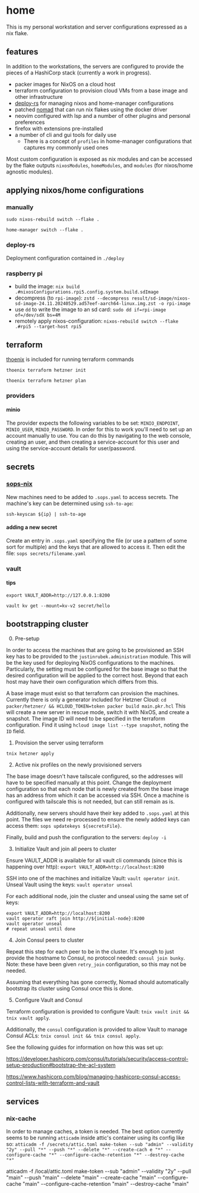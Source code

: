 # home

This is my personal workstation and server configurations expressed as a nix flake.


## features

In addition to the workstations, the servers are configured to provide the pieces of a HashiCorp stack (currently a work in progress).

- packer images for NixOS on a cloud host
- terraform configuration to provision cloud VMs from a base image and other infrastructure
- [deploy-rs](https://github.com/serokell/deploy-rs) for managing nixos and home-manager configurations
- patched [nomad](https://github.com/hashicorp/nomad) that can run nix flakes using the docker driver
- neovim configured with lsp and a number of other plugins and personal preferences
- firefox with extensions pre-installed
- a number of cli and gui tools for daily use
    - There is a concept of `profiles` in home-manager configurations that captures my commonly used ones


Most custom configuration is exposed as nix modules and can be accessed by the flake outputs
`nixosModules`, `homeModules`, and `modules` (for nixos/home agnostic modules).


## applying nixos/home configurations

### manually

`sudo nixos-rebuild switch --flake .`

`home-manager switch --flake .`

### deploy-rs

Deployment configuration contained in `./deploy`

### raspberry pi

- build the image: `nix build .#nixosConfigurations.rpi5.config.system.build.sdImage`
- decompress (to `rpi-image`): `zstd --decompress result/sd-image/nixos-sd-image-24.11.20240529.ad57eef-aarch64-linux.img.zst -o rpi-image`
- use `dd` to write the image to an sd card: `sudo dd if=rpi-image of=/dev/sdX bs=4M`
- remotely apply nixos-configuration: `nixos-rebuild switch --flake .#rpi5 --target-host rpi5`

## terraform

[thoenix](https://github.com/justinrubek/thoenix) is included for running terraform commands

`thoenix terraform hetzner init`

`thoenix terraform hetzner plan`


### providers

#### minio

The provider expects the following variables to be set: `MINIO_ENDPOINT`, `MINIO_USER`, `MINIO_PASSWORD`.
In order for this to work you'll need to set up an account manually to use.
You can do this by navigating to the web console, creating an user, and then creating a service-account for this user and using the service-account details for user/password.


## secrets

### [sops-nix](https://github.com/Mic92/sops-nix)

New machines need to be added to `.sops.yaml` to access secrets.
The machine's key can be determined using `ssh-to-age`:

`ssh-keyscan ${ip} | ssh-to-age`

#### adding a new secret

Create an entry in `.sops.yaml` specifying the file (or use a pattern of some sort for multiple) and the keys that are allowed to access it.
Then edit the file: `sops secrets/filename.yaml`

### vault

#### tips

`export VAULT_ADDR=http://127.0.0.1:8200`

`vault kv get --mount=kv-v2 secret/hello`


## bootstrapping cluster

0. Pre-setup

In order to access the machines that are going to be provisioned an SSH key has to be provided to the `justinrubek.administration` module.
This will be the key used for deploying NixOS configurations to the machines.
Particularly, the setting must be configured for the base image so that the desired configuration will be applied to the correct host.
Beyond that each host may have their own configuration which differs from this.

A base image must exist so that terraform can provision the machines.
Currently there is only a generator included for Hetzner Cloud: `cd packer/hetzner/ && HCLOUD_TOKEN=token packer build main.pkr.hcl`
This will create a new server in rescue mode, switch it with NixOS, and create a snapshot.
The image ID will need to be specified in the terraform configuration.
Find it using `hcloud image list --type snapshot`, noting the `ID` field.


1. Provision the server using terraform

`tnix hetzner apply`


2. Active nix profiles on the newly provisioned servers

The base image doesn't have tailscale configured, so the addresses will have to be specified manually at this point.
Change the deployment configuration so that each node that is newly created from the base image has an address from which it can be accessed via SSH.
Once a machine is configured with tailscale this is not needed, but can still remain as is.

Additionally, new servers should have their key added to `.sops.yaml` at this point.
The files we need re-processed to ensure the newly added keys can access them: `sops updatekeys ${secretsFile}`.

Finally, build and push the configuration to the servers: `deploy -i`


3. Initialize Vault and join all peers to cluster

Ensure VAULT_ADDR is available for all vault cli commands (since this is happening over http): `export VAULT_ADDR=http://localhost:8200` 

SSH into one of the machines and initialize Vault: `vault operator init`.
Unseal Vault using the keys: `vault operator unseal`

For each additional node, join the cluster and unseal using the same set of keys:
```
export VAULT_ADDR=http://localhost:8200
vault operator raft join http://${initial-node}:8200
vault operator unseal
# repeat unseal until done
```
4. Join Consul peers to cluster

Repeat this step for each peer to be in the cluster.
It's enough to just provide the hostname to Consul, no protocol needed: `consul join bunky`.
Note: these have been given `retry_join` configuration, so this may not be needed.

Assuming that everything has gone correctly, Nomad should automatically bootstrap its cluster using Consul once this is done.

5. Configure Vault and Consul

Terraform configuration is provided to configure Vault: `tnix vault init && tnix vault apply`.

Additionally, the `consul` configuration is provided to allow Vault to manage Consul ACLs: `tnix consul init && tnix consul apply`.

See the following guides for information on how this was set up:

https://developer.hashicorp.com/consul/tutorials/security/access-control-setup-production#bootstrap-the-acl-system

https://www.hashicorp.com/blog/managing-hashicorp-consul-access-control-lists-with-terraform-and-vault

## services

### nix-cache

In order to manage caches, a token is needed.
The best option currently seems to be running `atticadm` inside attic's container using its config like so:
`atticadm -f /secrets/attic.toml make-token --sub "admin" --validity "2y" --pull "*" --push "*" --delete "*" --create-cach
e "*" --configure-cache "*" --configure-cache-retention "*" --destroy-cache "*"`


atticadm -f /local/attic.toml make-token --sub "admin" --validity "2y" --pull "main" --push "main" --delete "main" --create-cache "main" --configure-cache "main" --configure-cache-retention "main" --destroy-cache "main"
